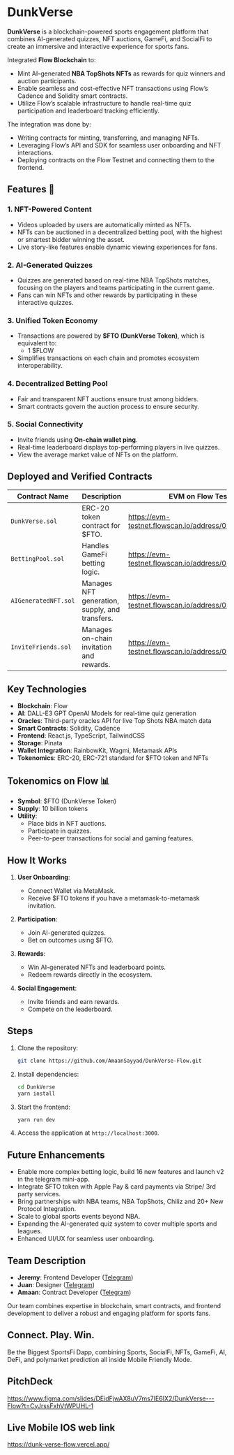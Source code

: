 # DunkVerse

**DunkVerse** is a blockchain-powered sports engagement platform that combines AI-generated quizzes, NFT auctions, GameFi, and SocialFi to create an immersive and interactive experience for sports fans.

Integrated **Flow Blockchain** to:
- Mint AI-generated **NBA TopShots NFTs** as rewards for quiz winners and auction participants.
- Enable seamless and cost-effective NFT transactions using Flow’s Cadence and Solidity smart contracts.
- Utilize Flow’s scalable infrastructure to handle real-time quiz participation and leaderboard tracking efficiently.

The integration was done by:
- Writing contracts for minting, transferring, and managing NFTs.
- Leveraging Flow’s API and SDK for seamless user onboarding and NFT interactions.
- Deploying contracts on the Flow Testnet and connecting them to the frontend.

## Features 🚀

### 1. **NFT-Powered Content**
- Videos uploaded by users are automatically minted as NFTs.
- NFTs can be auctioned in a decentralized betting pool, with the highest or smartest bidder winning the asset.
- Live story-like features enable dynamic viewing experiences for fans.

### 2. **AI-Generated Quizzes**
- Quizzes are generated based on real-time NBA TopShots matches, focusing on the players and teams participating in the current game.
- Fans can win NFTs and other rewards by participating in these interactive quizzes.

### 3. **Unified Token Economy**
- Transactions are powered by **$FTO (DunkVerse Token)**, which is equivalent to:
  - 1 $FLOW
- Simplifies transactions on each chain and promotes ecosystem interoperability.

### 4. **Decentralized Betting Pool**
- Fair and transparent NFT auctions ensure trust among bidders.
- Smart contracts govern the auction process to ensure security.

### 5. **Social Connectivity**
- Invite friends using **On-chain wallet ping**.
- Real-time leaderboard displays top-performing players in live quizzes.
- View the average market value of NFTs on the platform.

## Deployed and Verified Contracts

| Contract Name        | Description                                   | EVM on Flow Testnet Deployed and Verified Contract Links                           |
|----------------------|-----------------------------------------------|------------------------------------------------------------------------------------|
| `DunkVerse.sol`      | ERC-20 token contract for $FTO.               | https://evm-testnet.flowscan.io/address/0xaD488Cd332034434240828F987d6E6B991D48125 |
| `BettingPool.sol`    | Handles GameFi betting logic.                 | https://evm-testnet.flowscan.io/address/0x7c3c1894704C2eFA041Aca6975053545F500BdE0 |
| `AIGeneratedNFT.sol` | Manages NFT generation, supply, and transfers.| https://evm-testnet.flowscan.io/address/0xa35Bd929a3554bf07908e3131a7Df305849Cd25F |
| `InviteFriends.sol`  | Manages on-chain invitation and rewards.      | https://evm-testnet.flowscan.io/address/0xBdb5bDc633Dec3F7D288C1b93b775A80fFE1aD40 |

## Key Technologies

- **Blockchain**: Flow
- **AI**: DALL-E3 GPT OpenAI Models for real-time quiz generation
- **Oracles**: Third-party oracles API for live Top Shots NBA match data
- **Smart Contracts**: Solidity, Cadence
- **Frontend**: React.js, TypeScript, TailwindCSS
- **Storage**: Pinata
- **Wallet Integration**: RainbowKit, Wagmi, Metamask APIs
- **Tokenomics**: ERC-20, ERC-721 standard for $FTO token and NFTs

## Tokenomics on Flow 📊

- **Symbol**: $FTO (DunkVerse Token)
- **Supply**: 10 billion tokens
- **Utility**:
  - Place bids in NFT auctions.
  - Participate in quizzes.
  - Peer-to-peer transactions for social and gaming features.

## How It Works

1. **User Onboarding**:
   - Connect Wallet via MetaMask.
   - Receive $FTO tokens if you have a metamask-to-metamask invitation.

2. **Participation**:
   - Join AI-generated quizzes.
   - Bet on outcomes using $FTO.

3. **Rewards**:
   - Win AI-generated NFTs and leaderboard points.
   - Redeem rewards directly in the ecosystem.

4. **Social Engagement**:
   - Invite friends and earn rewards.
   - Compete on the leaderboard.

## Steps

1. Clone the repository:
   ```bash
   git clone https://github.com/AmaanSayyad/DunkVerse-Flow.git
   ```
2. Install dependencies:
   ```bash
   cd DunkVerse
   yarn install
   ```
3. Start the frontend:
   ```bash
   yarn run dev
   ```
4. Access the application at `http://localhost:3000`.

## **Future Enhancements**
- Enable more complex betting logic, build 16 new features and launch v2 in the telegram mini-app.
- Integrate $FTO token with Apple Pay & card payments via Stripe/ 3rd party services.
- Bring partnerships with NBA teams, NBA TopShots, Chiliz and 20+ New Protocol Integration.
- Scale to global sports events beyond NBA.
- Expanding the AI-generated quiz system to cover multiple sports and leagues.
- Enhanced UI/UX for seamless user onboarding.

## Team Description
- **Jeremy**: Frontend Developer ([Telegram](https://t.me/jeremythewizard))
- **Juan**: Designer ([Telegram](https://t.me/jmespejel))
- **Amaan**: Contract Developer ([Telegram](https://t.me/amaan029))

Our team combines expertise in blockchain, smart contracts, and frontend development to deliver a robust and engaging platform for sports fans.
## Connect. Play. Win.

Be the Biggest SportsFi Dapp, combining Sports, SocialFi, NFTs, GameFi, AI, DeFi, and polymarket prediction all inside Mobile Friendly Mode.

## PitchDeck

https://www.figma.com/slides/DEidFjwAX8uV7ms7IE6IX2/DunkVerse---Flow?t=CyJrssFxhVtWPUHL-1

## Live Mobile IOS web link

https://dunk-verse-flow.vercel.app/

